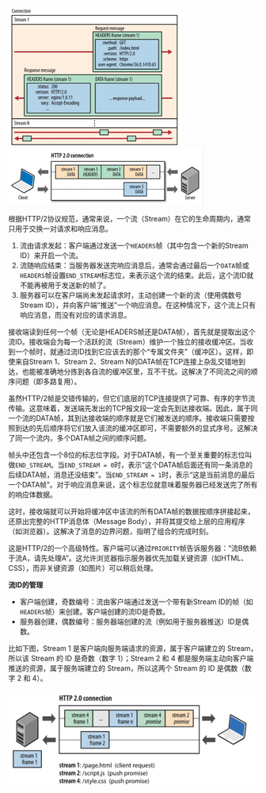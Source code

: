 <img src="image/image-20240105143239921.png" alt="image-20240105143239921" style="zoom:50%;" />

<img src="image/http2多路复用.jpeg" alt="img" style="zoom:50%;" />

根据HTTP/2协议规范，通常来说，一个流（Stream）在它的生命周期内，通常只用于交换一对请求和响应消息。

1. 流由请求发起：客户端通过发送一个`HEADERS`帧（其中包含一个新的Stream ID）来开启一个流。
2. 流随响应结束：当服务器发送完响应消息后，通常会通过最后一个`DATA`帧或`HEADERS`帧设置`END_STREAM`标志位，来表示这个流的结束。此后，这个流ID就不能再被用于发送新的帧了。
3. 服务器可以在客户端尚未发起请求时，主动创建一个新的流（使用偶数号Stream ID），并向客户端“推送”一个响应消息。在这种情况下，这个流上只有响应消息，而没有对应的请求消息。



接收端读到任何一个帧（无论是HEADERS帧还是DATA帧），首先就是提取出这个流ID。接收端会为每一个活跃的流（Stream）维护一个独立的接收缓冲区。当收到一个帧时，就通过流ID找到它应该去的那个“专属文件夹”（缓冲区）。这样，即使来自Stream 1、Stream 2、Stream N的DATA帧在TCP连接上杂乱交错地到达，也能被准确地分拣到各自流的缓冲区里，互不干扰。这解决了不同流之间的顺序问题（即多路复用）。

虽然HTTP/2帧是交错传输的，但它们底层的TCP连接提供了可靠、有序的字节流传输。这意味着，发送端先发出的TCP报文段一定会先到达接收端。因此，属于同一个流的DATA帧，其到达接收端的顺序就是它们被发送的顺序。接收端只需要按照到达的先后顺序将它们放入该流的缓冲区即可，不需要额外的显式序号。这解决了同一个流内，多个DATA帧之间的顺序问题。

帧头中还包含一个8位的标志位字段。对于DATA帧，有一个至关重要的标志位叫做`END_STREAM`。当`END_STREAM = 0`时，表示“这个DATA帧后面还有同一条消息的后续DATA帧，消息还没结束”。当`END_STREAM = 1`时，表示“这是当前消息的最后一个DATA帧”。对于响应消息来说，这个标志位就意味着服务器已经发送完了所有的响应体数据。

这时，接收端就可以开始将缓冲区中该流的所有DATA帧的数据按顺序拼接起来，还原出完整的HTTP消息体（Message Body），并将其提交给上层的应用程序（如浏览器）。这解决了消息的边界问题，指明了组合的完成时刻。

这是HTTP/2的一个高级特性。客户端可以通过`PRIORITY`帧告诉服务器：“流B依赖于流A，请先处理A”。这允许浏览器指示服务器优先加载关键资源（如HTML、CSS），而非关键资源（如图片）可以稍后处理。

**流ID的管理**

- 客户端创建，奇数编号：流由客户端通过发送一个带有新Stream ID的帧（如`HEADERS`帧）来创建。客户端创建的流ID是奇数。
- 服务器创建，偶数编号：服务器端创建的流（例如用于服务器推送）ID是偶数。

比如下图，Stream 1 是客户端向服务端请求的资源，属于客户端建立的 Stream，所以该 Stream 的 ID 是奇数（数字 1）；Stream 2 和 4 都是服务端主动向客户端推送的资源，属于服务端建立的 Stream，所以这两个 Stream 的 ID 是偶数（数字 2 和 4）。

<img src="image/image-20240105143421889.png" alt="image-20240105143421889" style="zoom:50%;" />
